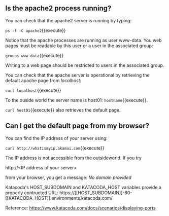 

## Is the apache2 process running?

You can check that the apache2 server is running by typing:

`ps -f -C apache2`{{execute}}

Notice that the apache processes are running as user www-data. You web pages must be readable by this user
or a user in the associated group:

`groups www-data`{{execute}}

Writing to a web page should be restricted to users in the associated group.

You can check that the apache server is operational by retrieving the default apache page from _localhost_:

`curl localhost`{{execute}}

To the ouside world the server name is host01: `hostname`{{execute}}. 

`curl host01`{{execute}} also retrieves the default page.

## Can I get the default page from my browser?

You can find the IP address of your server using:

`curl http://whatismyip.akamai.com`{{execute}}

The IP address is not accessible from the outsideworld. If you try

http://&lt;IP address of your server>

from your browser, you get a message: _No domain provided_

Katacoda's HOST_SUBDOMAIN and KATACODA_HOST variables provide a properly contructed URL: https://[[HOST_SUBDOMAIN]]-80-[[KATACODA_HOST]].environments.katacoda.com/

Reference: https://www.katacoda.com/docs/scenarios/displaying-ports






